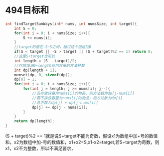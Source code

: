 # 494目标和
```c
int findTargetSumWays(int* nums, int numsSize, int target){
    int S = 0;
    for(int i = 0; i < numsSize; i++){
        S += nums[i];
    }
    //target的值在-S~S之间，超过这个值返回0
    if(S < target || -S > target || (S + target)%2 == 1) return 0;
    //这里S+target也可以
    int length = (S - target)/2;
    //存放填满0~length背包容量的方法种数
    int dp[length + 1];
    memset(dp, 0, sizeof(dp));
    dp[0] = 1;
    for(int i = 0; i < numsSize; i++){
        for(int j = length; j >= nums[i]; j--){
            //若存放容量为nums[i]的物品，则方法数为dp[j-num[i]]
            //若不存放容量为nums[i]的物品，则方法数为dp[j]
            //总方数为dp[j] + dp[j-nums[i]]
            dp[j] += dp[j - nums[i]];
        }
    }
    return dp[length];
}
```
(S + target)%2 == 1就是说S+target不能为奇数，假设x1为数组中加+号的数值和，x2为数组中加-号的数值和，x1+x2=S,x1-x2=target,若S+target为奇数，则x1，x2不为整数，所以不满足要求，